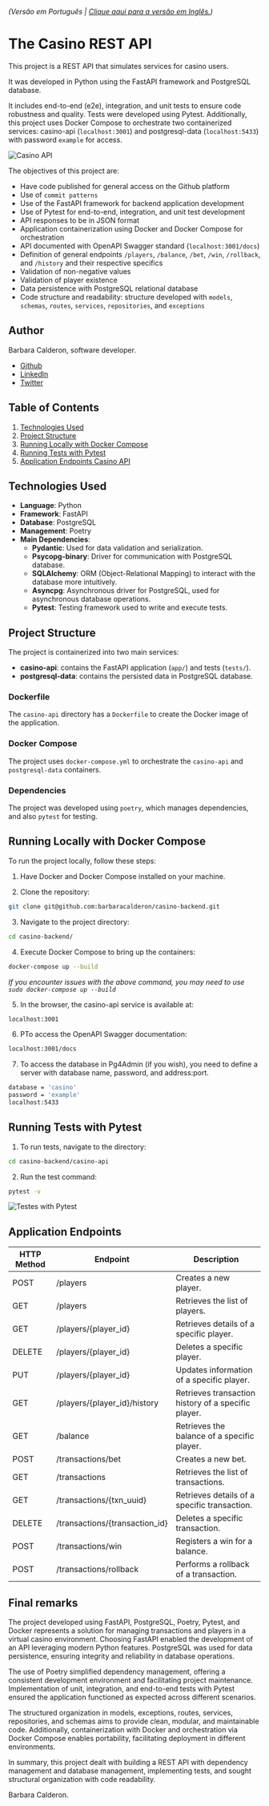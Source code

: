 _(Versão em Português | [Clique aqui para a versão em Inglês.](https://github.com/barbaracalderon/casino-backend/blob/main/README-en.md))_

# The Casino REST API

This project is a REST API that simulates services for casino users.

It was developed in Python using the FastAPI framework and PostgreSQL database.

It includes end-to-end (e2e), integration, and unit tests to ensure code robustness and quality. Tests were developed using Pytest. Additionally, this project uses Docker Compose to orchestrate two containerized services: casino-api (`localhost:3001`) and postgresql-data (`localhost:5433`) with password `example` for access.

![Casino API](casino-api.png)

The objectives of this project are:

- Have code published for general access on the Github platform
- Use of `commit patterns`
- Use of the FastAPI framework for backend application development
- Use of Pytest for end-to-end, integration, and unit test development
- API responses to be in JSON format
- Application containerization using Docker and Docker Compose for orchestration
- API documented with OpenAPI Swagger standard (`localhost:3001/docs`)
- Definition of general endpoints `/players`, `/balance`, `/bet`, `/win`, `/rollback`, and `/history` and their respective specifics
- Validation of non-negative values
- Validation of player existence
- Data persistence with PostgreSQL relational database
- Code structure and readability: structure developed with `models`, `schemas`, `routes`, `services`, `repositories`, and `exceptions`

## Author
Barbara Calderon, software developer.

- [Github](https://www.github.com/barbaracalderon)
- [LinkedIn](https://www.linkedin.com/in/barbaracalderondev)
- [Twitter](https://www.x.com/bederoni)

## Table of Contents
1. [Technologies Used](#technologies-used)
2. [Project Structure](#project-structure)
3. [Running Locally with Docker Compose](#running-locally-with-docker-compose)
4. [Running Tests with Pytest](#running-tests-with-pytest)
5. [Application Endpoints Casino API](#application-endpoints-casino-api)

## Technologies Used

- **Language**: Python
- **Framework**: FastAPI
- **Database**: PostgreSQL
- **Management**: Poetry
- **Main Dependencies**:
    - **Pydantic**: Used for data validation and serialization.
    - **Psycopg-binary**: Driver for communication with PostgreSQL database.
    - **SQLAlchemy**: ORM (Object-Relational Mapping) to interact with the database more intuitively.
    - **Asyncpg**: Asynchronous driver for PostgreSQL, used for asynchronous database operations.
    - **Pytest**: Testing framework used to write and execute tests.

## Project Structure

The project is containerized into two main services:
- **casino-api**: contains the FastAPI application (`app/`) and tests (`tests/`).
- **postgresql-data**: contains the persisted data in PostgreSQL database.

### Dockerfile
The `casino-api` directory has a `Dockerfile` to create the Docker image of the application.

### Docker Compose
The project uses `docker-compose.yml` to orchestrate the `casino-api` and `postgresql-data` containers.

### Dependencies
The project was developed using `poetry`, which manages dependencies, and also `pytest` for testing.

## Running Locally with Docker Compose

To run the project locally, follow these steps:

1. Have Docker and Docker Compose installed on your machine.

2. Clone the repository:

```bash
git clone git@github.com:barbaracalderon/casino-backend.git
```

3. Navigate to the project directory:

```bash
cd casino-backend/
```

4. Execute Docker Compose to bring up the containers:

```bash
docker-compose up --build
```

_If you encounter issues with the above command, you may need to use `sudo docker-compose up --build`_

5. In the browser, the casino-api service is available at:

```bash
localhost:3001
```

6. PTo access the OpenAPI Swagger documentation:

```bash
localhost:3001/docs
```

7. To access the database in Pg4Admin (if you wish), you need to define a server with database name, password, and address:port.

```bash
database = 'casino'
password = 'example'
localhost:5433
```

## Running Tests with Pytest

1. To run tests, navigate to the directory:

```bash
cd casino-backend/casino-api
```

2. Run the test command:

```bash
pytest -v
```

![Testes with Pytest](tests.png)


## Application Endpoints


| HTTP Method | Endpoint                    | Description                                                  |
|-------------|-----------------------------|--------------------------------------------------------------|
| POST        | /players                    | Creates a new player.                                         |
| GET         | /players                    | Retrieves the list of players.                                |
| GET         | /players/{player_id}        | Retrieves details of a specific player.                       |
| DELETE      | /players/{player_id}        | Deletes a specific player.                                    |
| PUT         | /players/{player_id}        | Updates information of a specific player.                     |
| GET         | /players/{player_id}/history | Retrieves transaction history of a specific player.          |
| GET         | /balance                    | Retrieves the balance of a specific player.                   |
| POST        | /transactions/bet           | Creates a new bet.                                            |
| GET         | /transactions               | Retrieves the list of transactions.                           |
| GET         | /transactions/{txn_uuid}    | Retrieves details of a specific transaction.                  |
| DELETE      | /transactions/{transaction_id} | Deletes a specific transaction.                            |
| POST        | /transactions/win           | Registers a win for a balance.                                |
| POST        | /transactions/rollback      | Performs a rollback of a transaction.                         |



## Final remarks

The project developed using FastAPI, PostgreSQL, Poetry, Pytest, and Docker represents a solution for managing transactions and players in a virtual casino environment. Choosing FastAPI enabled the development of an API leveraging modern Python features. PostgreSQL was used for data persistence, ensuring integrity and reliability in database operations.

The use of Poetry simplified dependency management, offering a consistent development environment and facilitating project maintenance. Implementation of unit, integration, and end-to-end tests with Pytest ensured the application functioned as expected across different scenarios.

The structured organization in models, exceptions, routes, services, repositories, and schemas aims to provide clean, modular, and maintainable code. Additionally, containerization with Docker and orchestration via Docker Compose enables portability, facilitating deployment in different environments.

In summary, this project dealt with building a REST API with dependency management and database management, implementing tests, and sought structural organization with code readability.

Barbara Calderon.
